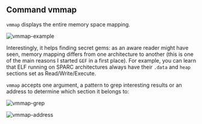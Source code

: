 ## Command vmmap ##

`vmmap` displays the entire memory space mapping.

![vmmap-example](https://i.imgur.com/iau8SwS.png)

Interestingly, it helps finding secret gems: as an aware reader might have
seen, memory mapping differs from one architecture to another (this is one of
the main reasons I started `GEF` in a first place). For example, you can learn
that ELF running on SPARC architectures always have their `.data` and `heap`
sections set as Read/Write/Execute.

`vmmap` accepts one argument, a pattern to grep interesting results or an address to determine which section it belongs to:

![vmmap-grep](http://i.imgur.com/ZFF4QVf.png)

![vmmap-address](https://i.imgur.com/hfcs1jH.png)
